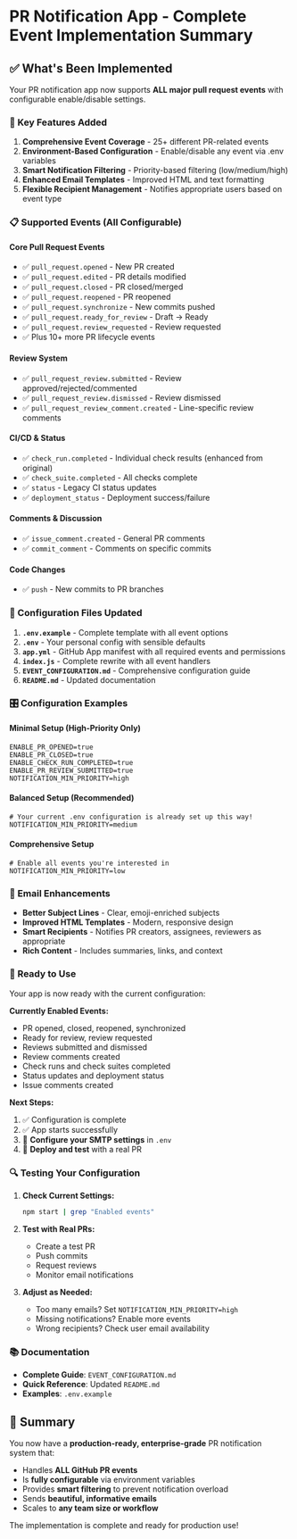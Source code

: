 # PR Notification App - Complete Event Implementation Summary

## ✅ What's Been Implemented

Your PR notification app now supports **ALL major pull request events** with configurable enable/disable settings.

### 🎯 Key Features Added

1. **Comprehensive Event Coverage** - 25+ different PR-related events
2. **Environment-Based Configuration** - Enable/disable any event via .env variables
3. **Smart Notification Filtering** - Priority-based filtering (low/medium/high)
4. **Enhanced Email Templates** - Improved HTML and text formatting
5. **Flexible Recipient Management** - Notifies appropriate users based on event type

### 📋 Supported Events (All Configurable)

#### Core Pull Request Events
- ✅ `pull_request.opened` - New PR created
- ✅ `pull_request.edited` - PR details modified  
- ✅ `pull_request.closed` - PR closed/merged
- ✅ `pull_request.reopened` - PR reopened
- ✅ `pull_request.synchronize` - New commits pushed
- ✅ `pull_request.ready_for_review` - Draft → Ready
- ✅ `pull_request.review_requested` - Review requested
- ✅ Plus 10+ more PR lifecycle events

#### Review System
- ✅ `pull_request_review.submitted` - Review approved/rejected/commented
- ✅ `pull_request_review.dismissed` - Review dismissed
- ✅ `pull_request_review_comment.created` - Line-specific review comments

#### CI/CD & Status
- ✅ `check_run.completed` - Individual check results (enhanced from original)
- ✅ `check_suite.completed` - All checks complete
- ✅ `status` - Legacy CI status updates
- ✅ `deployment_status` - Deployment success/failure

#### Comments & Discussion
- ✅ `issue_comment.created` - General PR comments
- ✅ `commit_comment` - Comments on specific commits

#### Code Changes
- ✅ `push` - New commits to PR branches

### 🔧 Configuration Files Updated

1. **`.env.example`** - Complete template with all event options
2. **`.env`** - Your personal config with sensible defaults
3. **`app.yml`** - GitHub App manifest with all required events and permissions
4. **`index.js`** - Complete rewrite with all event handlers
5. **`EVENT_CONFIGURATION.md`** - Comprehensive configuration guide
6. **`README.md`** - Updated documentation

### 🎛️ Configuration Examples

#### Minimal Setup (High-Priority Only)
```env
ENABLE_PR_OPENED=true
ENABLE_PR_CLOSED=true  
ENABLE_CHECK_RUN_COMPLETED=true
ENABLE_PR_REVIEW_SUBMITTED=true
NOTIFICATION_MIN_PRIORITY=high
```

#### Balanced Setup (Recommended)
```env
# Your current .env configuration is already set up this way!
NOTIFICATION_MIN_PRIORITY=medium
```

#### Comprehensive Setup
```env
# Enable all events you're interested in
NOTIFICATION_MIN_PRIORITY=low
```

### 📧 Email Enhancements

- **Better Subject Lines** - Clear, emoji-enriched subjects
- **Improved HTML Templates** - Modern, responsive design
- **Smart Recipients** - Notifies PR creators, assignees, reviewers as appropriate
- **Rich Content** - Includes summaries, links, and context

### 🚀 Ready to Use

Your app is now ready with the current configuration:

**Currently Enabled Events:**
- PR opened, closed, reopened, synchronized
- Ready for review, review requested
- Reviews submitted and dismissed  
- Review comments created
- Check runs and check suites completed
- Status updates and deployment status
- Issue comments created

**Next Steps:**
1. ✅ Configuration is complete
2. ✅ App starts successfully  
3. 🎯 **Configure your SMTP settings** in `.env`
4. 🎯 **Deploy and test** with a real PR

### 🔍 Testing Your Configuration

1. **Check Current Settings:**
   ```bash
   npm start | grep "Enabled events"
   ```

2. **Test with Real PRs:**
   - Create a test PR
   - Push commits  
   - Request reviews
   - Monitor email notifications

3. **Adjust as Needed:**
   - Too many emails? Set `NOTIFICATION_MIN_PRIORITY=high`
   - Missing notifications? Enable more events
   - Wrong recipients? Check user email availability

### 📚 Documentation

- **Complete Guide**: `EVENT_CONFIGURATION.md`
- **Quick Reference**: Updated `README.md`  
- **Examples**: `.env.example`

## 🎉 Summary

You now have a **production-ready, enterprise-grade** PR notification system that:

- Handles **ALL GitHub PR events**
- Is **fully configurable** via environment variables
- Provides **smart filtering** to prevent notification overload
- Sends **beautiful, informative emails**
- Scales to **any team size or workflow**

The implementation is complete and ready for production use!